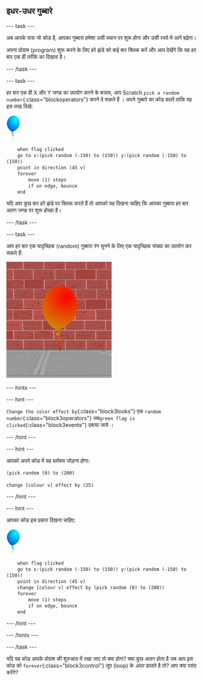 ## इधर-उधर गुब्बारे

--- task ---

अब आपके पास जो कोड है, आपका गुब्बारा हमेशा उसी स्थान पर शुरू होगा और उसी रस्ते में आगे बढ़ेगा।

अपना प्रोग्राम (program) शुरू करने के लिए हरे झंडे को कई बार क्लिक करें और आप देखेंगे कि यह हर बार एक ही तरीके का दिखता है।

--- /task ---

--- task ---

हर बार एक ही X और Y जगह का उपयोग करने के बजाय, आप Scratch `pick a random number`{:class="blockoperators"} करने दे सकते हैं । अपने गुब्बारे का कोड बदलें ताकि वह इस तरह दिखे:

![balloon sprite](images/balloon-sprite.png)

```blocks3
    when flag clicked
    go to x:(pick random (-150) to (150)) y:(pick random (-150) to (150))
    point in direction (45 v)
    forever
        move (1) steps
        if on edge, bounce
    end
```

यदि आप कुछ बार हरे झंडे पर क्लिक करते हैं तो आपको यह दिखना चाहिए कि आपका गुब्बारा हर बार अलग जगह पर शुरू होरहा है।

--- /task ---

--- task ---

आप हर बार एक यादृच्छिक (random) गुब्बारा रंग चुनने के लिए एक यादृच्छिक संख्या का उपयोग कर सकते हैं:

![red balloon sprite](images/balloons-colour.png)

--- hints ---

--- hint ---

`Change the color effect by`{:class="block3looks"} एक `random number`{:class="block3operators"} जब`green flag is clicked`{:class="block3events"} दबाया जाये ।

--- /hint ---

--- hint ---

आपको अपने कोड में यह ब्लॉक्स जोड़ना होगा:

```blocks3
(pick random (0) to (200)

change [colour v] effect by (25)
```

--- /hint ---

--- hint ---

आपका कोड इस प्रकार दिखना चाहिए:

![balloon sprite](images/balloon-sprite.png)

```blocks3
    when flag clicked
    go to x:(pick random (-150) to (150)) y:(pick random (-150) to (150))
    point in direction (45 v)
    change [colour v] effect by (pick random (0) to (200))
    forever
        move (1) steps
        if on edge, bounce
    end
```

--- /hint ---


--- /hints ---

--- /task ---

यदि यह कोड आपके प्रोग्राम की शुरुआत में रखा जाए तो क्या होगा? क्या कुछ अलग होता है जब आप इस कोड को `forever`{:class="block3control"} लूप (loop) के _अंदर_  डालते है तो? आप क्या पसंद करेंगे?

